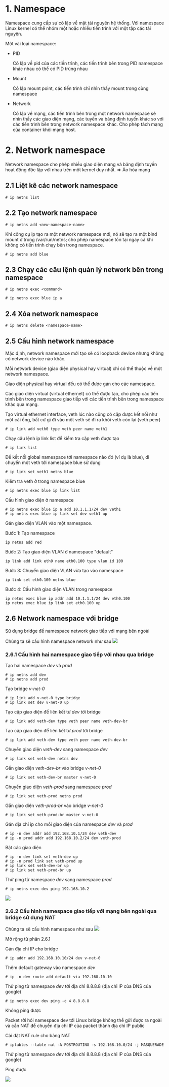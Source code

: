 # 1. Namespace 
Namespace cung cấp sự cô lập về mặt tài nguyên hệ thống. Với namespace Linux kernel có thể nhóm một hoặc nhiều tiến trình với một tập các tài nguyên.

Một vài loại namespace:
- PID
  
  Cô lập về pid của các tiến trình, các tiến trình bên trong PID namespace khác nhau có thể có PID trùng nhau 
- Mount 
  
  Cô lập mount point, các tiến trình chỉ nhìn thấy mount trong cùng namespace
- Network

    Cô lập về mạng, các tiến trình bên trong một network namespace sẽ nhìn thấy các giao diện mạng, các tuyến và bảng định tuyến khác so với các tiến trình bên trong network namespace khác. Cho phép tách mạng của container khỏi mạng host. 

# 2. Network namespace 
Network namespace cho phép nhiều giao diện mạng và bảng định tuyến hoạt động độc lập với nhau trên một kernel duy nhất. => Ảo hóa mạng

## 2.1 Liệt kê các network namespace 

```
# ip netns list
```
## 2.2 Tạo network namespace
```
# ip netns add <new-namespace-name>
```

Khi công cụ ip tạo ra một network namespace mới, nó sẽ tạo ra một bind mount ở trong /var/run/netns; cho phép namespace tồn tại ngay cả khi không có tiến trình chạy bên trong namespace. 

```
# ip netns add blue
```

## 2.3 Chạy các câu lệnh quản lý network bên trong namespace
```
# ip netns exec <command>
```

```
# ip netns exec blue ip a 
```

## 2.4 Xóa network namespace 

```
# ip netns delete <namespace-name>
```

## 2.5 Cấu hình network namespace 
Mặc định, network namespace mới tạo sẽ có loopback device nhưng không có network device nào khác. 

Mỗi network device (giao diện physical hay virtual) chỉ có thể thuộc về một network namespace. 

Giao diện physical hay virtual đều có thể được gán cho các namespace. 

Các giao diện virtual (virtual ethernet) có thể được tạo, cho phép các tiến trình bên trong namespace giao tiếp với các tiến trình bên trong namespace khác qua mạng.

Tạo virtual ethernet interface, veth lúc nào cũng có cặp được kết nối như một cái ống, bất cứ gì đi vào một veth sẽ đi ra khỏi veth còn lại (veth peer) 
```
# ip link add veth0 type veth peer name veth1
```

Chạy câu lệnh ip link list để kiểm tra cặp veth được tạo
```
# ip link list
```

Để kết nối global namespace tới namespace nào đó (ví dụ là blue), di chuyển một veth tới namespace blue sử dụng
```
# ip link set veth1 netns blue
```

Kiểm tra veth ở trong namespace blue

```
# ip netns exec blue ip link list
```

Cấu hình giao diện ở namespace 
```
# ip netns exec blue ip a add 10.1.1.1/24 dev veth1
# ip netns exec blue ip link set dev veth1 up
```

Gán giao diện VLAN vào một namespace. 

Bước 1: Tạo namespace 
```
ip netns add red
```

Bước 2: Tạo giao diện VLAN ở namespace "default"
```
ip link add link eth0 name eth0.100 type vlan id 100
```

Bước 3: Chuyển giao diện VLAN vừa tạo vào namespace
```
ip link set eth0.100 netns blue
```
Bước 4: Cấu hình giao diện VLAN trong namespace
```
ip netns exec blue ip addr add 10.1.1.1/24 dev eth0.100 
ip netns exec blue ip link set eth0.100 up
```

## 2.6 Network namespace với bridge
Sử dụng bridge để namespace network giao tiếp với mạng bên ngoài 

Chúng ta sẽ cấu hình namespace network như sau
![](img/1-namespace.png)

### 2.6.1 Cấu hình hai namespace giao tiếp với nhau qua bridge

Tạo hai namespace *dev* và *prod*

```
# ip netns add dev
# ip netns add prod
```

Tạo bridge *v-net-0*
```
# ip link add v-net-0 type bridge 
# ip link set dev v-net-0 up
```

Tạo cặp giao diện để liên kết từ *dev* tới bridge
```
# ip link add veth-dev type veth peer name veth-dev-br
```

Tạo cặp giao diện để liên kết từ *prod* tới bridge
```
# ip link add veth-dev type veth peer name veth-dev-br
```

Chuyển giao diện *veth-dev* sang namespace *dev*
```
# ip link set veth-dev netns dev
```

Gắn giao diện *veth-dev-br* vào bridge *v-net-0*
```
# ip link set veth-dev-br master v-net-0
```

Chuyển giao diện *veth-prod* sang namespace *prod*
```
# ip link set veth-prod netns prod
```

Gắn giao diện *veth-prod-br* vào bridge *v-net-0*
```
# ip link set veth-prod-br master v-net-0
```

Gán địa chỉ ip cho mỗi giao diện của namespace *dev* và *prod*
```
# ip -n dev addr add 192.168.10.1/24 dev veth-dev
# ip -n prod addr add 192.168.10.2/24 dev veth-prod
```

Bật các giao diện 
```
# ip -n dev link set veth-dev up
# ip -n prod link set veth-prod up
# ip link set veth-dev-br up
# ip link set veth-prod-br up
```

Thử ping từ namespace *dev* sang namespace *prod*
```
# ip netns exec dev ping 192.168.10.2 
```

![](img/2-ping.png)

### 2.6.2 Cấu hình namespace giao tiếp với mạng bên ngoài qua bridge sử dụng NAT 

Chúng ta sẽ cấu hình namespace như sau
![](img/4-namespace-2.png)

Mở rộng từ phân 2.6.1

Gán địa chỉ IP cho bridge 
```
# ip addr add 192.168.10.10/24 dev v-net-0
```

Thêm default gateway vào namespace *dev*
```
# ip -n dev route add default via 192.168.10.10 
```

Thử ping từ namespace *dev* tới địa chỉ 8.8.8.8 (địa chỉ IP của DNS của google)

```
# ip netns exec dev ping -c 4 8.8.8.8
```

Không ping được 

Packet rời hỏi namespace dev tới Linux bridge không thể gửi được ra ngoài và cần NAT để chuyển địa chỉ IP của packet thành địa chỉ IP public 

Cài đặt NAT rule cho bảng NAT
```
# iptables --table nat -A POSTROUTING -s 192.168.10.0/24 -j MASQUERADE 
```

Thử ping từ namespace *dev* tới địa chỉ 8.8.8.8 (địa chỉ IP của DNS của google)

Ping được 


![](img/3-ping-outside.png)